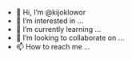 - 👋 Hi, I’m @kijoklowor
- 👀 I’m interested in ...
- 🌱 I’m currently learning ...
- 💞️ I’m looking to collaborate on ...
- 📫 How to reach me ...

<!---
kijoklowor/kijoklowor is a ✨ special ✨ repository because its `README.md` (this file) appears on your GitHub profile.
You can click the Preview link to take a look at your changes.
--->
